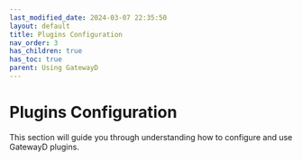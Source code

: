 ```yaml
---
last_modified_date: 2024-03-07 22:35:50
layout: default
title: Plugins Configuration
nav_order: 3
has_children: true
has_toc: true
parent: Using GatewayD
---
```


# Plugins Configuration

This section will guide you through understanding how to configure and use GatewayD plugins.
